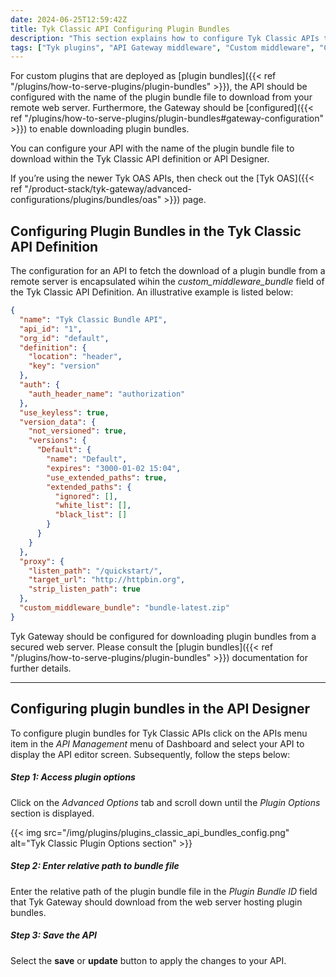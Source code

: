 ```yaml
---
date: 2024-06-25T12:59:42Z
title: Tyk Classic API Configuring Plugin Bundles
description: "This section explains how to configure Tyk Classic APIs to use plugin bundles deployed on a remote web server"
tags: ["Tyk plugins", "API Gateway middleware", "Custom middleware", "Custom API request", "Tyk Classic API"]
---
```


For custom plugins that are deployed as [plugin bundles]({{< ref "/plugins/how-to-serve-plugins/plugin-bundles" >}}), the API should be configured with the name of the plugin bundle file to download from your remote web server. Furthermore, the Gateway should be [configured]({{< ref "/plugins/how-to-serve-plugins/plugin-bundles#gateway-configuration" >}}) to enable downloading plugin bundles.

You can configure your API with the name of the plugin bundle file to download within the Tyk Classic API definition or API Designer.

If you’re using the newer Tyk OAS APIs, then check out the [Tyk OAS]({{< ref "/product-stack/tyk-gateway/advanced-configurations/plugins/bundles/oas" >}}) page.

## Configuring Plugin Bundles in the Tyk Classic API Definition

The configuration for an API to fetch the download of a plugin bundle from a remote server is encapsulated wihin the *custom_middleware_bundle* field of the Tyk Classic API Definition. An illustrative example is listed below:

```json {hl_lines=["33"], linenos=true, linenostart=1}
{
  "name": "Tyk Classic Bundle API",
  "api_id": "1",
  "org_id": "default",
  "definition": {
    "location": "header",
    "key": "version"
  },
  "auth": {
    "auth_header_name": "authorization"
  },
  "use_keyless": true,
  "version_data": {
    "not_versioned": true,
    "versions": {
      "Default": {
        "name": "Default",
        "expires": "3000-01-02 15:04",
        "use_extended_paths": true,
        "extended_paths": {
          "ignored": [],
          "white_list": [],
          "black_list": []
        }
      }
    }
  },
  "proxy": {
    "listen_path": "/quickstart/",
    "target_url": "http://httpbin.org",
    "strip_listen_path": true
  },
  "custom_middleware_bundle": "bundle-latest.zip"
}
```

Tyk Gateway should be configured for downloading plugin bundles from a secured web server. Please consult the [plugin bundles]({{< ref "/plugins/how-to-serve-plugins/plugin-bundles" >}}) documentation for further details.

---

## Configuring plugin bundles in the API Designer

To configure plugin bundles for Tyk Classic APIs click on the APIs menu item in the *API Management* menu of Dashboard and select your API to display the API editor screen. Subsequently, follow the steps below:

##### Step 1: Access plugin options

Click on the *Advanced Options* tab and scroll down until the *Plugin Options* section is displayed.

{{< img src="/img/plugins/plugins_classic_api_bundles_config.png" alt="Tyk Classic Plugin Options section" >}}

##### Step 2: Enter relative path to bundle file

Enter the relative path of the plugin bundle file in the *Plugin Bundle ID* field that Tyk Gateway should download from the web server hosting plugin bundles.

##### Step 3: Save the API

Select the **save** or **update** button to apply the changes to your API.
